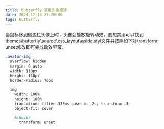 ```yaml
---
title: butterfly 禁用头像旋转
date: 2024-12-16 21:20:06
tags: butterfly
---
```

当鼠标移到侧边栏头像上时，头像会播放旋转动效，要想禁用可以找到
themes\butterfly\source\css\_layout\aside.styl文件并按照如下对transform: unset修改即可完成动效屏蔽。
``` css
.avatar-img
  overflow: hidden
  margin: 0 auto
  width: 110px
  height: 110px
  border-radius: 70px

  img
    width: 100%
    height: 100%
    transition: filter 375ms ease-in .2s, transform .3s
    object-fit: cover

    &:hover
      transform: unset
```